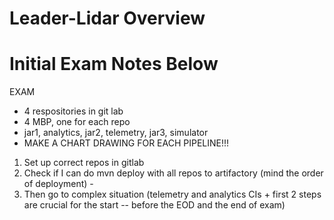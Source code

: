 # Leader-Lidar Overview

# Initial Exam Notes Below

EXAM

- 4 respositories in git lab
- 4 MBP, one for each repo
- jar1, analytics, jar2, telemetry, jar3, simulator
- MAKE A CHART DRAWING FOR EACH PIPELINE!!!


1. Set up correct repos in gitlab
2. Check if I can do mvn deploy with all repos to artifactory (mind the order of deployment) - 
3. Then go to complex situation (telemetry and analytics CIs + first 2 steps are crucial for the start -- before the EOD and the end of exam)
